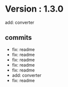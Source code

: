 # Version : 1.3.0

add: converter

## commits

* fix: readme
* fix: readme
* fix: readme
* fix: readme
* fix: readme
* add: converter
* fix: readme
